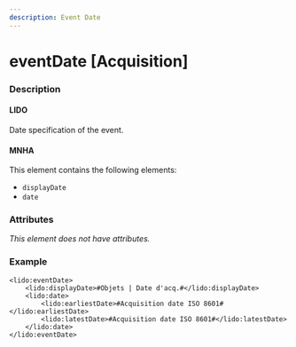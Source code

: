 ```yaml
---
description: Event Date
---
```


# eventDate \[Acquisition]

### Description

#### LIDO

Date specification of the event.

#### MNHA

This element contains the following elements:

* `displayDate`
* `date`

### Attributes

_This element does not have attributes._

### Example

```markup
<lido:eventDate>
    <lido:displayDate>#Objets | Date d'acq.#</lido:displayDate>
    <lido:date>
        <lido:earliestDate>#Acquisition date ISO 8601#</lido:earliestDate>
        <lido:latestDate>#Acquisition date ISO 8601#</lido:latestDate>
    </lido:date>
</lido:eventDate>
```
